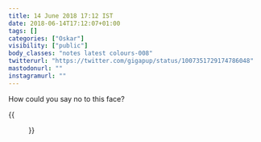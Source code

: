 ```yaml
---
title: 14 June 2018 17:12 IST
date: 2018-06-14T17:12:07+01:00
tags: []
categories: ["Oskar"]
visibility: ["public"]
body_classes: "notes latest colours-008"
twitterurl: "https://twitter.com/gigapup/status/1007351729174786048"
mastodonurl: ""
instagramurl: ""
---
```


How could you say no to this face?

{{<figure class="note-image grid" src="/notes/2018/06/14/21/osky1.jpg" alt="Oskar with his head on a cushion and begging eyes." src2="/notes/2018/06/14/21/osky2.jpg" alt2="Oskar with his head on a cushion and closed eyes.">}}